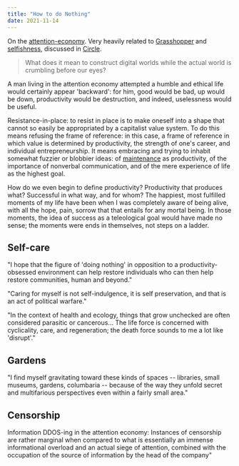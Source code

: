 ```yaml
---
title: "How to do Nothing"
date: 2021-11-14
---
```


On the [attention-economy](thoughts/attention-economy.md). Very heavily related to [Grasshopper](thoughts/books/grasshopper.md) and [selfishness](thoughts/selfishness.md), discussed in [Circle](thoughts/circle.md).

> What does it mean to construct digital worlds while the actual world is crumbling before our eyes?

A man living in the attention economy attempted a humble and ethical life would certainly appear 'backward': for him, good would be bad, up would be down, productivity would be destruction, and indeed, uselessness would be useful.

Resistance-in-place: to resist in place is to make oneself into a shape that cannot so easily be appropriated by a capitalist value system. To do this means refusing the frame of reference: in this case, a frame of reference in which value is determined by productivity, the strength of one's career, and individual entrepreneurship. It means embracing and trying to inhabit somewhat fuzzier or blobbier ideas: of [maintenance](thoughts/creation-vs-maintenance.md) as productivity, of the importance of nonverbal communication, and of the mere experience of life as the highest goal.

How do we even begin to define productivity? Productivity that produces what? Successful in what way, and for whom? The happiest, most fulfilled moments of my life have been when I was completely aware of being alive, with all the hope, pain, sorrow that that entails for any mortal being. In those moments, the idea of success as a teleological goal would have made no sense; the moments were ends in themselves, not steps on a ladder.

## Self-care
"I hope that the figure of 'doing nothing' in opposition to a productivity-obsessed environment can help restore individuals who can then help restore communities, human and beyond."

"Caring for myself is not self-indulgence, it is self preservation, and that is an act of political warfare."

"In the context of health and ecology, things that grow unchecked are often considered parasitic or cancerous... The life force is concerned with cyclicality, care, and regeneration; the death force sounds to me a lot like 'disrupt'."

## Gardens
"I find myself gravitating toward these kinds of spaces -- libraries, small museums, gardens, columbaria -- because of the way they unfold secret and multifarious perspectives even within a fairly small area."

## Censorship
Information DDOS-ing in the attention economy: Instances of censorship are rather marginal when compared to what is essentially an immense informational overload and an actual siege of attention, combined with the occupation of the source of information by the head of the company"